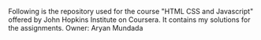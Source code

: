 Following is the repository used for the course "HTML CSS and Javascript" offered by John Hopkins Institute on Coursera. It contains my solutions for the assignments.
Owner: Aryan Mundada
